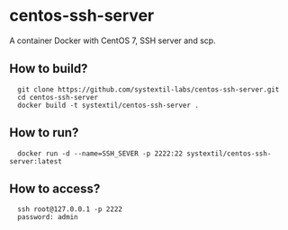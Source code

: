 # centos-ssh-server
A container Docker with CentOS 7, SSH server and scp.

## How to build?

```
  git clone https://github.com/systextil-labs/centos-ssh-server.git
  cd centos-ssh-server
  docker build -t systextil/centos-ssh-server .
```

## How to run?

```
  docker run -d --name=SSH_SEVER -p 2222:22 systextil/centos-ssh-server:latest
```

## How to access?

```
  ssh root@127.0.0.1 -p 2222
  password: admin
```
